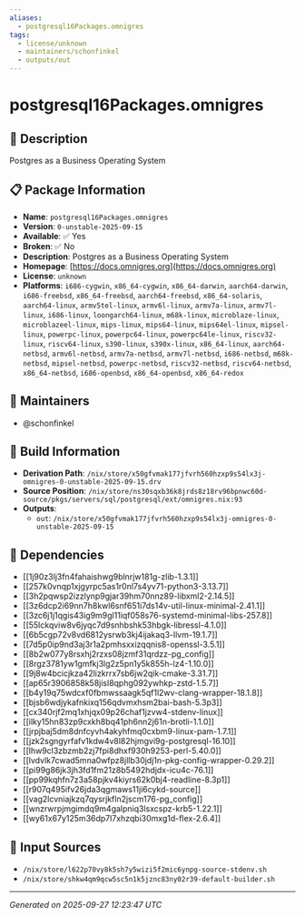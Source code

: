 ```yaml
---
aliases:
  - postgresql16Packages.omnigres
tags:
  - license/unknown
  - maintainers/schonfinkel
  - outputs/out
---
```


# postgresql16Packages.omnigres

## 📝 Description

Postgres as a Business Operating System

## 📋 Package Information

- **Name**: `postgresql16Packages.omnigres`
- **Version**: `0-unstable-2025-09-15`
- **Available**: ✅ Yes
- **Broken**: ✅ No
- **Description**: Postgres as a Business Operating System
- **Homepage**: [https://docs.omnigres.org](https://docs.omnigres.org)
- **License**: `unknown`
- **Platforms**: `i686-cygwin`, `x86_64-cygwin`, `x86_64-darwin`, `aarch64-darwin`, `i686-freebsd`, `x86_64-freebsd`, `aarch64-freebsd`, `x86_64-solaris`, `aarch64-linux`, `armv5tel-linux`, `armv6l-linux`, `armv7a-linux`, `armv7l-linux`, `i686-linux`, `loongarch64-linux`, `m68k-linux`, `microblaze-linux`, `microblazeel-linux`, `mips-linux`, `mips64-linux`, `mips64el-linux`, `mipsel-linux`, `powerpc-linux`, `powerpc64-linux`, `powerpc64le-linux`, `riscv32-linux`, `riscv64-linux`, `s390-linux`, `s390x-linux`, `x86_64-linux`, `aarch64-netbsd`, `armv6l-netbsd`, `armv7a-netbsd`, `armv7l-netbsd`, `i686-netbsd`, `m68k-netbsd`, `mipsel-netbsd`, `powerpc-netbsd`, `riscv32-netbsd`, `riscv64-netbsd`, `x86_64-netbsd`, `i686-openbsd`, `x86_64-openbsd`, `x86_64-redox`
## 👥 Maintainers

- @schonfinkel


## 🔧 Build Information

- **Derivation Path**: `/nix/store/x50gfvmak177jfvrh560hzxp9s54lx3j-omnigres-0-unstable-2025-09-15.drv`
- **Source Position**: `/nix/store/ns30sqxb36k8jrds8z18rv96bpnwc60d-source/pkgs/servers/sql/postgresql/ext/omnigres.nix:93`
- **Outputs**:
  - `out`:  `/nix/store/x50gfvmak177jfvrh560hzxp9s54lx3j-omnigres-0-unstable-2025-09-15`

## 🔗 Dependencies

- [[1j90z3lj3fn4fahaishwg9blnrjw181g-zlib-1.3.1]]
- [[257k0vnqp1xjgyrpc5as1r0nl7s4yv71-python3-3.13.7]]
- [[3h2pqwsp2izzlynp9gjar39hm70nnz89-libxml2-2.14.5]]
- [[3z6dcp2i69nn7h8kwl6snf651i7ds14v-util-linux-minimal-2.41.1]]
- [[3zc6j1j1qgis43ig9m9gl11iqf058s76-systemd-minimal-libs-257.8]]
- [[55lckqviw8v6jyqc7d9snhbshk53hbgk-libressl-4.1.0]]
- [[6b5cgp72v8vd6812ysrwb3kj4ijakaq3-llvm-19.1.7]]
- [[7d5p0ip9nd3aj3r1a2pmhsxxizqqnis8-openssl-3.5.1]]
- [[8b2w077y8rsxhj2rzxs08jzmf31qrdzz-pg_config]]
- [[8rgz3781yw1gmfkj3lg2z5pn1y5k855h-lz4-1.10.0]]
- [[9j8w4bcicjkza42lizkrrx7sb6jw2qik-cmake-3.31.7]]
- [[ap65r3906858k58jisl8qphg092ywhkp-zstd-1.5.7]]
- [[b4y19q75wdcxf0fbmwssaagk5qf1l2wv-clang-wrapper-18.1.8]]
- [[bjsb6wdjykafnkixq156qdvmxhsm2bai-bash-5.3p3]]
- [[cx340rjf2mq1xhjqx09p26chaf1jzvw4-stdenv-linux]]
- [[ilky15hn83zp9cxkh8bq41ph6nn2j61n-brotli-1.1.0]]
- [[jrpjbaj5dm8dnfcyvh4akyhfmq0cxbm9-linux-pam-1.7.1]]
- [[jzk2sgngyrfafv1kdw4v8l82hjmgvi9g-postgresql-16.10]]
- [[lhw9cl3zbzmb2zj7fpi8dhxf930h9253-perl-5.40.0]]
- [[lvdvlk7cwad5mna0wfpz8jllb30jdj1n-pkg-config-wrapper-0.29.2]]
- [[pi99g86jk3jh3fd1fm21z8b5492hdjdx-icu4c-76.1]]
- [[pp99kqhfn7z3a58pjkv4kiyrs62k0bj4-readline-8.3p1]]
- [[r907q495ifv26jda3qgmaws11ji6cykd-source]]
- [[vag2lcvniajkzq7qysrjkfln2jscm176-pg_config]]
- [[wnzrwrpjmgimdq9m4galpniq3lsxcspz-krb5-1.22.1]]
- [[wy61x67y125m36dp7l7xhzqbi30mxg1d-flex-2.6.4]]

## 📁 Input Sources

- `/nix/store/l622p70vy8k5sh7y5wizi5f2mic6ynpg-source-stdenv.sh`
- `/nix/store/shkw4qm9qcw5sc5n1k5jznc83ny02r39-default-builder.sh`

---
*Generated on 2025-09-27 12:23:47 UTC*
